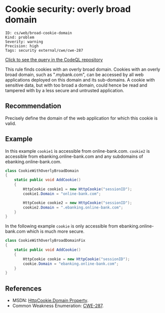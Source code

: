 # Cookie security: overly broad domain

```
ID: cs/web/broad-cookie-domain
Kind: problem
Severity: warning
Precision: high
Tags: security external/cwe/cwe-287

```
[Click to see the query in the CodeQL repository](https://github.com/github/codeql/tree/main/csharp/ql/src/Security%20Features/CookieWithOverlyBroadDomain.ql)

This rule finds cookies with an overly broad domain. Cookies with an overly broad domain, such as ".mybank.com", can be accessed by all web applications deployed on this domain and its sub-domains. A cookie with sensitive data, but with too broad a domain, could hence be read and tampered with by a less secure and untrusted application.


## Recommendation
Precisely define the domain of the web application for which this cookie is valid.


## Example
In this example `cookie1` is accessible from online-bank.com. `cookie2` is accessible from ebanking.online-bank.com and any subdomains of ebanking.online-bank.com.


```csharp
class CookieWithOverlyBroadDomain
{
    static public void AddCookie()
    {
        HttpCookie cookie1 = new HttpCookie("sessionID");
        cookie1.Domain = "online-bank.com";

        HttpCookie cookie2 = new HttpCookie("sessionID");
        cookie2.Domain = ".ebanking.online-bank.com";
    }
}

```
In the following example `cookie` is only accessible from ebanking.online-bank.com which is much more secure.


```csharp
class CookieWithOverlyBroadDomainFix
{
    static public void AddCookie()
    {
        HttpCookie cookie = new HttpCookie("sessionID");
        cookie.Domain = "ebanking.online-bank.com";
    }
}

```

## References
* MSDN: [HttpCookie.Domain Property](http://msdn.microsoft.com/en-us/library/system.web.httpcookie.domain.aspx).
* Common Weakness Enumeration: [CWE-287](https://cwe.mitre.org/data/definitions/287.html).